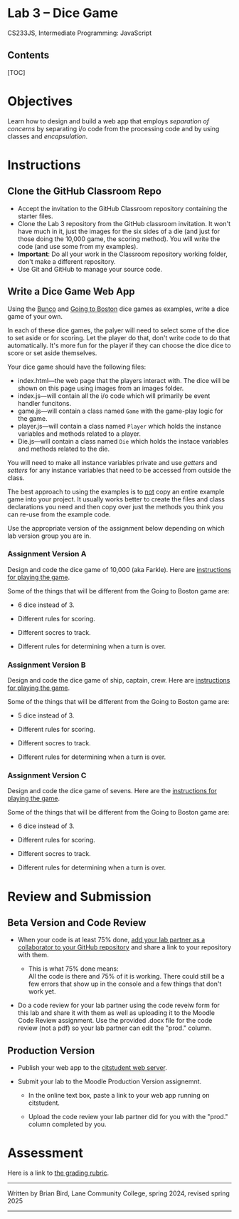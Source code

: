 <h1>Lab 3 – Dice Game</h1

<h4>CS233JS, Intermediate Programming: JavaScript</h4>

<h2>Contents</h2>

[TOC]

# Objectives

Learn how to design and build a web app that employs *separation of concerns* by separating i/o code from the processing code and by using classes and *encapsulation*.

# Instructions

## Clone the GitHub Classroom Repo

- Accept the invitation to the GitHub Classroom repository containing the starter files.
- Clone the Lab 3 repository from the GitHub classroom invitation. It won't have much in it, just the images for the six sides of a die (and just for those doing the 10,000 game, the scoring method). You will write the code (and use some from my examples).
- **Important**: Do all your work in the Classroom repository working folder, don't make a different repository.
-  Use Git and GitHub to manage your source code.

## Write a Dice Game Web App

Using the [Bunco](https://github.com/LCC-CIT/CS233JS-BuncoGame) and [Going to Boston](https://github.com/LCC-CIT/CS233JS-Going2Boston) dice games as examples, write a dice game of your own. 

In each of these dice games, the palyer will need to select some of the dice to set aside or for scoring. Let the player do that, don't write code to do that automatically. It's more fun for the player if they can choose the dice dice to score or set aside themselves.

Your dice game should have the following files:

- index.html&mdash;the web page that the players interact with. The dice will be shown on this page using images from an images folder.
- index.js&mdash;will contain all the i/o code which will primarily be event handler funcitons.
- game.js&mdash;will contain a class named `Game` with the game-play logic for the game.
- player.js&mdash;will contain a class named `Player` which holds the instance variables and methods related to a player.
- Die.js&mdash;will contain a class named `Die` which holds the instace variables and methods related to the die.

You will need to make all instance variables private and use *getters* and *setters* for any instance variables that need to be accessed from outside the class.

The best approach to using the examples is to <u>not</u> copy an entire example game into your project. It usually works better to create the files and class declarations you need and then copy over just the methods you think you can re-use from the example code. 

Use the appropriate version of the assignment below depending on which lab version group you are in.

### Assignment Version A

Design and code the dice game of 10,000 (aka Farkle). Here are [instructions for playing the game](https://www.dice-play.com/Games/TenThousand.htm).

Some of the things that will be different from the Going to Boston game are:

- 6 dice instead of 3.

- Different rules for scoring.

- Different socres to track.

- Different rules for determining when a turn is over.

  

### Assignment Version B

Design and code the dice game of ship, captain, crew. Here are [instructions for playing the game](https://en.wikipedia.org/wiki/Ship,_captain,_and_crew).

Some of the things that will be different from the Going to Boston game are:

- 5 dice instead of 3.

- Different rules for scoring.

- Different socres to track.

- Different rules for determining when a turn is over.

  

### Assignment Version C

Design and code the dice game of sevens. Here are the [instructions for playing the game](https://www.dicegamedepot.com/sevens-dice-game-rules/).

Some of the things that will be different from the Going to Boston game are:

- 6 dice instead of 3.

- Different rules for scoring.

- Different socres to track.

- Different rules for determining when a turn is over.

  

# Review and Submission

## Beta Version and Code Review

- When your code is at least 75% done, [add your lab partner as a collaborator to your GitHub repository](https://docs.github.com/en/account-and-profile/setting-up-and-managing-your-personal-account-on-github/managing-access-to-your-personal-repositories/inviting-collaborators-to-a-personal-repository) and share a link to your repository with them.

  - This is what 75% done means:  
    All the code is there and 75% of it is working. There could still be a  few errors that show up in the console and a few things that don't work yet.

- Do a code review for your lab partner using the code reveiw form for this lab and share it with them as well as uploading it to the Moodle Code Review assignment. Use the provided .docx file for the code review (not a pdf) so your lab partner can edit the  "prod." column.

## Production Version

- Publish your web app to the [citstudent web server](https://citstudent.lanecc.edu/).

- Submit your lab to the Moodle Production Version assignemnt.

  - In the online text box, paste a link to your web app running on citstudent.

  - Upload the code review your lab partner did for you with the "prod." column completed by you.

# Assessment

Here is a link to [the grading rubric](https://lcc-cit.github.io/CS233JS-CourseMaterials/Labs/Lab03/CS233JS_Lab03_Rubric.htm).



------

Written by Brian Bird, Lane Community College, spring 2024, revised spring <time>2025</time>

------

